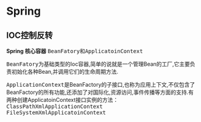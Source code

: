 # Spring
## IOC控制反转
**Spring 核心容器**
<kbd>BeanFatory</kbd>和<kbd>ApplicatoinContext</kbd>

<kbd>BeanFatory</kbd>为基础类型的Ioc容器,简单的说就是一个管理Bean的工厂,它主要负责初始化各种Bean,并调用它们的生命周期方法.

<kbd>ApplicationContext</kbd>是BeanFactory的子接口,也称为应用上下文,不仅包含了BeanFactory的所有功能,还添加了对国际化,资源访问,事件传播等方面的支持.有两种创建ApplicatoinContext接口实例的方法：
<kbd>ClassPathXmlApplicationContext</kbd>
<kbd>FileSystemXmlApplicatoinContext</kbd>
